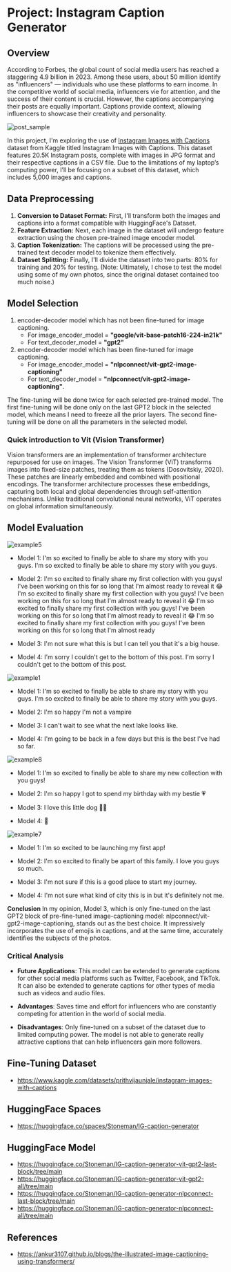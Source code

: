 # Project: Instagram Caption Generator

## Overview
According to Forbes, the global count of social media users has reached a staggering 4.9 billion in 2023. Among these users, about 50 million identify as "influencers" — individuals who use these platforms to earn income. In the competitive world of social media, influencers vie for attention, and the success of their content is crucial. However, the captions accompanying their posts are equally important. Captions provide context, allowing influencers to showcase their creativity and personality.

![post_sample](https://github.com/Stonemannn/Transformers/blob/15021a72e7bbbf96d9dd46c34d4c4bbe2cd18f38/post_sample.png)

In this project, I'm exploring the use of [Instagram Images with Captions](https://www.kaggle.com/datasets/prithvijaunjale/instagram-images-with-captions) dataset from Kaggle titled Instagram Images with Captions. This dataset features 20.5K Instagram posts, complete with images in JPG format and their respective captions in a CSV file. Due to the limitations of my laptop’s computing power, I’ll be focusing on a subset of this dataset, which includes 5,000 images and captions.

## Data Preprocessing
1. **Conversion to Dataset Format:** First, I'll transform both the images and captions into a format compatible with HuggingFace's Dataset.
2. **Feature Extraction:** Next, each image in the dataset will undergo feature extraction using the chosen pre-trained image encoder model.
3. **Caption Tokenization:** The captions will be processed using the pre-trained text decoder model to tokenize them effectively.
4. **Dataset Splitting:** Finally, I'll divide the dataset into two parts: 80% for training and 20% for testing. (Note: Ultimately, I chose to test the model using some of my own photos, since the original dataset contained too much noise.)


## Model Selection
1. encoder-decoder model which has not been fine-tuned for image captioning.  
    - For image_encoder_model = **"google/vit-base-patch16-224-in21k"** 
    - For text_decoder_model = **"gpt2"**
2. encoder-decoder model which has been fine-tuned for image captioning. 
    - For image_encoder_model = **"nlpconnect/vit-gpt2-image-captioning"** 
    - For text_decoder_model = **"nlpconnect/vit-gpt2-image-captioning"**.

The fine-tuning will be done twice for each selected pre-trained model. The first fine-tuning will be done only on the last GPT2 block in the selected model, which means I need to freeze all the prior layers. The second fine-tuning will be done on all the parameters in the selected model.

### Quick introduction to Vit (Vision Transformer)
Vision transformers are an implementation of transformer architecture repurposed for use on images. The Vision Transformer (ViT) transforms images into fixed-size patches, treating them as tokens (Dosovitskiy, 2020). These patches are linearly embedded and combined with positional encodings. The transformer architecture processes these embeddings, capturing both local and global dependencies through self-attention mechanisms. Unlike traditional convolutional neural networks, ViT operates on global information simultaneously. 


## Model Evaluation
![example5](https://github.com/Stonemannn/Transformers/blob/124f2c7ade694a7d302463f5385c0a786d90ae92/Final-Project-Automatic-IG-Caption-Generator/test_images/example5.JPG)

- Model 1: I'm so excited to finally be able to share my story with you guys. I'm so excited to finally be able to share my story with you guys. 

- Model 2: I'm so excited to finally share my first collection with you guys! I've been working on this for so long that I'm almost ready to reveal it 😂 I'm so excited to finally share my first collection with you guys! I've been working on this for so long that I'm almost ready to reveal it 😂 I'm so excited to finally share my first collection with you guys! I've been working on this for so long that I'm almost ready to reveal it 😂 I'm so excited to finally share my first collection with you guys! I've been working on this for so long that I'm almost ready

- Model 3: I'm not sure what this is but I can tell you that it's a big house. 

- Model 4: I'm sorry I couldn't get to the bottom of this post. I'm sorry I couldn't get to the bottom of this post. 

![example1](https://github.com/Stonemannn/Transformers/blob/124f2c7ade694a7d302463f5385c0a786d90ae92/Final-Project-Automatic-IG-Caption-Generator/test_images/example1.JPG)

- Model 1: I'm so excited to finally be able to share my story with you guys. I'm so excited to finally be able to share my story with you guys. 

- Model 2: I'm so happy I'm not a vampire 

- Model 3: I can't wait to see what the next lake looks like. 

- Model 4: I'm going to be back in a few days but this is the best I've had so far. 

![example8](https://github.com/Stonemannn/Transformers/blob/124f2c7ade694a7d302463f5385c0a786d90ae92/Final-Project-Automatic-IG-Caption-Generator/test_images/example8.JPG)

- Model 1: I'm so excited to finally be able to share my new collection with you guys! 

- Model 2: I'm so happy I got to spend my birthday with my bestie 💗 

- Model 3: I love this little dog 💙💙 

- Model 4: 💜 

![example7](https://github.com/Stonemannn/Transformers/blob/124f2c7ade694a7d302463f5385c0a786d90ae92/Final-Project-Automatic-IG-Caption-Generator/test_images/example7.JPG)

- Model 1: I'm so excited to be launching my first app! 

- Model 2: I'm so excited to finally be apart of this family. I love you guys so much. 

- Model 3: I'm not sure if this is a good place to start my journey. 

- Model 4: I'm not sure what kind of city this is in but it's definitely not me.

**Conclusion** In my opinion, Model 3, which is only fine-tuned on the last GPT2 block of pre-fine-tuned image-captioning model: nlpconnect/vit-gpt2-image-captioning, stands out as the best choice. It impressively incorporates the use of emojis in captions, and at the same time, accurately identifies the subjects of the photos.

### Critical Analysis
- **Future Applications**: This model can be extended to generate captions for other social media platforms such as Twitter, Facebook, and TikTok. It can also be extended to generate captions for other types of media such as videos and audio files.

- **Advantages**: Saves time and effort for influencers who are constantly competing for attention in the world of social media.

- **Disadvantages**: Only fine-tuned on a subset of the dataset due to limited computing power. The model is not able to generate really attractive captions that can help influencers gain more followers.

## Fine-Tuning Dataset
- https://www.kaggle.com/datasets/prithvijaunjale/instagram-images-with-captions

## HuggingFace Spaces
- https://huggingface.co/spaces/Stoneman/IG-caption-generator

## HuggingFace Model
- https://huggingface.co/Stoneman/IG-caption-generator-vit-gpt2-last-block/tree/main
- https://huggingface.co/Stoneman/IG-caption-generator-vit-gpt2-all/tree/main
- https://huggingface.co/Stoneman/IG-caption-generator-nlpconnect-last-block/tree/main
- https://huggingface.co/Stoneman/IG-caption-generator-nlpconnect-all/tree/main

## References

- https://ankur3107.github.io/blogs/the-illustrated-image-captioning-using-transformers/
